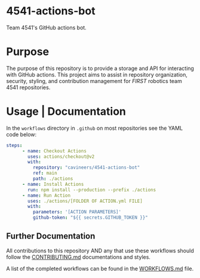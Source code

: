 # 4541-actions-bot
Team 4541's GitHub actions bot.

# Purpose
The purpose of this repository is to provide a storage and API for interacting with GitHub actions. This project aims to assist in repository organization, security, styling, and contribution management for *FIRST* robotics team 4541 repositories.

# Usage | Documentation
In the `workflows` directory in `.github` on most repositories see the YAML code below:

```yml
steps:
      - name: Checkout Actions
        uses: actions/checkout@v2
        with:
          repository: "cavineers/4541-actions-bot"
          ref: main
          path: ./actions
      - name: Install Actions
        run: npm install --production --prefix ./actions
      - name: Run Action
        uses: ./actions/[FOLDER OF ACTION.yml FILE]
        with:
          parameters: '[ACTION PARAMETERS]'
          github-token: "${{ secrets.GITHUB_TOKEN }}"
```

## Further Documentation

All contributions to this repository AND any that use these workflows should follow the [CONTRIBUTING.md](CONTRIBUTING.md) documentations and styles.

A list of the completed workflows can be found in the [WORKFLOWS.md](WORKFLOWS.md) file.